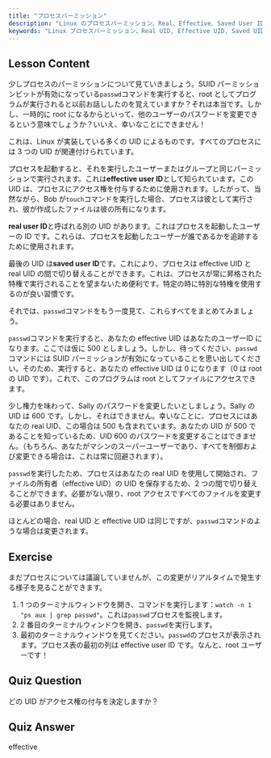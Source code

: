 ```yaml
---
title: "プロセスパーミッション"
description: "Linux のプロセスパーミッション、Real、Effective、Saved User ID について学びます。UID がセキュリティとコマンド実行にどのように影響するかを理解します。今日から学習を始めましょう！"
keywords: "Linux プロセスパーミッション，Real UID, Effective UID, Saved UID, Linux セキュリティ，passwd コマンド，Linux チュートリアル，初心者 Linux"
---
```


## Lesson Content

少しプロセスのパーミッションについて見ていきましょう。SUID パーミッションビットが有効になっている`passwd`コマンドを実行すると、root としてプログラムが実行されると以前お話ししたのを覚えていますか？それは本当です。しかし、一時的に root になるからといって、他のユーザーのパスワードを変更できるという意味でしょうか？いいえ、幸いなことにできません！

これは、Linux が実装している多くの UID によるものです。すべてのプロセスには 3 つの UID が関連付けられています。

プロセスを起動すると、それを実行したユーザーまたはグループと同じパーミッションで実行されます。これは**effective user ID**として知られています。この UID は、プロセスにアクセス権を付与するために使用されます。したがって、当然ながら、Bob が`touch`コマンドを実行した場合、プロセスは彼として実行され、彼が作成したファイルは彼の所有になります。

**real user ID**と呼ばれる別の UID があります。これはプロセスを起動したユーザーの ID です。これらは、プロセスを起動したユーザーが誰であるかを追跡するために使用されます。

最後の UID は**saved user ID**です。これにより、プロセスは effective UID と real UID の間で切り替えることができます。これは、プロセスが常に昇格された特権で実行されることを望まないため便利です。特定の時に特別な特権を使用するのが良い習慣です。

それでは、`passwd`コマンドをもう一度見て、これらすべてをまとめてみましょう。

`passwd`コマンドを実行すると、あなたの effective UID はあなたのユーザーID になります。ここでは仮に 500 としましょう。しかし、待ってください、`passwd`コマンドには SUID パーミッションが有効になっていることを思い出してください。そのため、実行すると、あなたの effective UID は 0 になります（0 は root の UID です）。これで、このプログラムは root としてファイルにアクセスできます。

少し権力を味わって、Sally のパスワードを変更したいとしましょう。Sally の UID は 600 です。しかし、それはできません。幸いなことに、プロセスにはあなたの real UID、この場合は 500 も含まれています。あなたの UID が 500 であることを知っているため、UID 600 のパスワードを変更することはできません。（もちろん、あなたがマシンのスーパーユーザーであり、すべてを制御および変更できる場合は、これは常に回避されます）。

`passwd`を実行したため、プロセスはあなたの real UID を使用して開始され、ファイルの所有者（effective UID）の UID を保存するため、2 つの間で切り替えることができます。必要がない限り、root アクセスですべてのファイルを変更する必要はありません。

ほとんどの場合、real UID と effective UID は同じですが、`passwd`コマンドのような場合は変更されます。

## Exercise

まだプロセスについては議論していませんが、この変更がリアルタイムで発生する様子を見ることができます。

1. 1 つのターミナルウィンドウを開き、コマンドを実行します：`watch -n 1 "ps aux | grep passwd"`。これは`passwd`プロセスを監視します。
2. 2 番目のターミナルウィンドウを開き、`passwd`を実行します。
3. 最初のターミナルウィンドウを見てください。`passwd`のプロセスが表示されます。プロセス表の最初の列は effective user ID です。なんと、root ユーザーです！

## Quiz Question

どの UID がアクセス権の付与を決定しますか？

## Quiz Answer

effective
